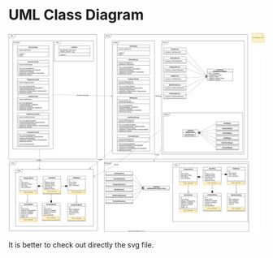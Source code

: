 # UML Class Diagram

![](uml_class_diagram.drawio.svg)

It is better to check out directly the svg file.
